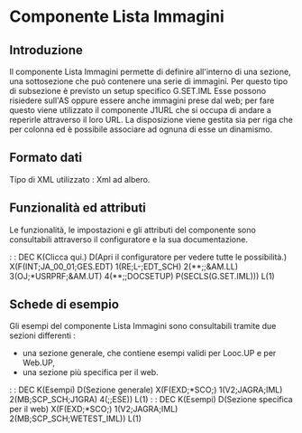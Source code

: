 # Componente Lista Immagini

## Introduzione
Il componente Lista Immagini permette di definire all'interno di una sezione, una sottosezione che può contenere una serie di immagini.
Per questo tipo di subsezione è previsto un setup specifico G.SET.IML
Esse possono risiedere sull'AS oppure essere anche immagini prese dal web; per fare questo viene utilizzato il componente J1URL che si occupa di andare a reperirle attraverso il loro URL.
La disposizione viene gestita sia per riga che per colonna ed è possibile associare ad ognuna di esse un dinamismo.

## Formato dati
Tipo di XML utilizzato :  Xml ad albero.

## Funzionalità ed attributi
Le funzionalità, le impostazioni e gli attributi del componente sono consultabili attraverso il configuratore e la sua documentazione.

 :  : DEC K(Clicca qui.) D(Apri il configuratore per vedere tutte le possibilità.) X(F(INT;JA_00_01;GES.EDT) 1(RE;L-;EDT_SCH) 2(\*\*;;&AM.LL) 3(OJ;\*USRPRF;&AM.UT) 4(\*\*;;DOCSETUP) P(SECLS(G.SET.IML))) L(1)

## Schede di esempio
Gli esempi del componente Lista Immagini sono consultabili tramite due sezioni differenti : 
- una sezione generale, che contiene esempi validi per Looc.UP e per Web.UP,
- una sezione più specifica per il web.

 :  : DEC K(Esempi) D(Sezione generale) X(F(EXD;\*SCO;) 1(V2;JAGRA;IML) 2(MB;SCP_SCH;J1GRA) 4(;;ESE)) L(1)
 :  : DEC K(Esempi) D(Sezione specifica per il web) X(F(EXD;\*SCO;) 1(V2;JAGRA;IML) 2(MB;SCP_SCH;WETEST_IML)) L(1)
